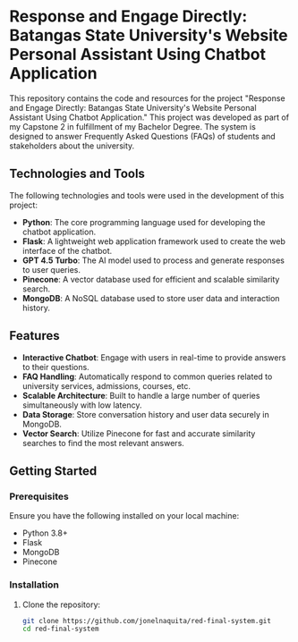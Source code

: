 # Response and Engage Directly: Batangas State University's Website Personal Assistant Using Chatbot Application

This repository contains the code and resources for the project "Response and Engage Directly: Batangas State University's Website Personal Assistant Using Chatbot Application." This project was developed as part of my Capstone 2 in fulfillment of my Bachelor Degree. The system is designed to answer Frequently Asked Questions (FAQs) of students and stakeholders about the university.

## Technologies and Tools

The following technologies and tools were used in the development of this project:

* **Python**: The core programming language used for developing the chatbot application.
* **Flask**: A lightweight web application framework used to create the web interface of the chatbot.
* **GPT 4.5 Turbo**: The AI model used to process and generate responses to user queries.
* **Pinecone**: A vector database used for efficient and scalable similarity search.
* **MongoDB**: A NoSQL database used to store user data and interaction history.

## Features

- **Interactive Chatbot**: Engage with users in real-time to provide answers to their questions.
- **FAQ Handling**: Automatically respond to common queries related to university services, admissions, courses, etc.
- **Scalable Architecture**: Built to handle a large number of queries simultaneously with low latency.
- **Data Storage**: Store conversation history and user data securely in MongoDB.
- **Vector Search**: Utilize Pinecone for fast and accurate similarity searches to find the most relevant answers.

## Getting Started

### Prerequisites

Ensure you have the following installed on your local machine:

- Python 3.8+
- Flask
- MongoDB
- Pinecone

### Installation

1. Clone the repository:

   ```bash
   git clone https://github.com/jonelnaquita/red-final-system.git
   cd red-final-system
